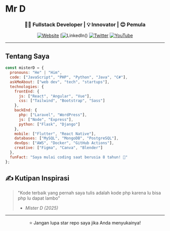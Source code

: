 # Mr D

<div align="center">
  

  
  <h3>👨‍💻 Fullstack Developer | 💡 Innovator | 😊 Pemula </h3>
  
  [![Website](https://img.shields.io/badge/Portfolio-FF7139?style=for-the-badge&logo=firefox&logoColor=white)]()
  [![LinkedIn](https://img.shields.io/badge/LinkedIn-%230077B5.svg?style=for-the-badge&logo=linkedin&logoColor=white)()
  [![Twitter](https://img.shields.io/badge/Twitter-%231DA1F2.svg?style=for-the-badge&logo=Twitter&logoColor=white)]()
  [![YouTube](https://img.shields.io/badge/YouTube-%23FF0000.svg?style=for-the-badge&logo=YouTube&logoColor=white)]()
  
</div>

---

##  Tentang Saya

```javascript
const misterD = {
  pronouns: "He" | "Him",
  code: ["JavaScript", "PHP", "Python", "Java", "C#"],
  askMeAbout: ["web dev", "tech", "startups"],
  technologies: {
    frontEnd: {
      js: ["React", "Angular", "Vue"],
      css: ["Tailwind", "Bootstrap", "Sass"]
    },
    backEnd: {
      php: ["Laravel", "WordPress"],
      js: ["Node", "Express"],
      python: ["Flask", "Django"]
    },
    mobile: ["Flutter", "React Native"],
    databases: ["MySQL", "MongoDB", "PostgreSQL"],
    devOps: ["AWS", "Docker", "GitHub Actions"],
    creative: ["Figma", "Canva", "Blender"]
  },
  funFact: "Saya mulai coding saat berusia 8 tahun! 🚀"
};
```

## ✍️ Kutipan Inspirasi

> "Kode terbaik yang pernah saya tulis adalah kode php karena lu bisa php lu dapat lambo"  
> - *Mister D (2025)*

---


<div align="center">

  

  
  ⭐ Jangan lupa star repo saya jika Anda menyukainya!
  
</div>
